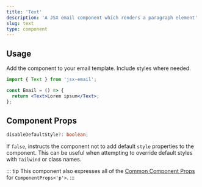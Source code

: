 ```yaml
---
title: 'Text'
description: 'A JSX email component which renders a paragraph element'
slug: text
type: component
---
```


<!--@include: @/include/header.md-->

<!--@include: @/include/install.md-->

## Usage

Add the component to your email template. Include styles where needed.

```jsx
import { Text } from 'jsx-email';

const Email = () => {
  return <Text>Lorem ipsum</Text>;
};
```

## Component Props

```ts
disableDefaultStyle?: boolean;
```

If `false`, instructs the component not to add default `style` properties to the component. This can be useful when attempting to override default styles with `Tailwind` or class names.

::: tip
This component also expresses all of the [Common Component Props](https://react.dev/reference/react-dom/components/common) for `ComponentProps<'p'>`.
:::